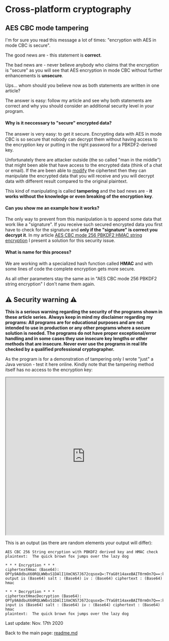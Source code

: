 # Cross-platform cryptography

## AES CBC mode tampering

I'm for sure you read this message a lot of times: "encryption with AES in mode CBC is secure". 

The good news are - this statement is **correct**.

The bad news are - never believe anybody who claims that the encryption is "secure" as you will see that AES encryption in mode CBC without further enhancements is **unsecure**.

Ups... whom should you believe now as both statements are written in one article?

The answer is easy: follow my article and see why both statements are correct and why you should consider an additional security level in your program.

#### Why is it neccessary to "secure" encrypted data?  

The answer is very easy: to get it secure. Encrypting data with AES in mode CBC is so secure that nobody can decrypt them without having access to the encryption key or putting in the right password for a PBKDF2-derived key.

Unfortunately there are attacker outside (the so called "man in the middle") that might been able that have access to the encrypted data (think of a chat or email). If the are been able to <u>modify</u> the ciphertext then they can manipulate the encrypted data that you will receive and you will decrypt data with different result compared to the original plaintext.

This kind of manipulating is called **tampering** and the bad news are - **it works without the knowledge or even breaking of the encryption key**.

#### Can you show me an example how it works?

The only way to prevent from this manipulation is to append some data that work like a "signature". If you receive such secured encrypted data you first have to check for the signature and **only if the "signature" is correct you decrypt it**. In my article [AES CBC mode 256 PBKDF2 HMAC string encryption](aes_cbc_tampering.md) I present a solution for this security issue.

#### What is name for this process?

We are working with a specialized hash function called **HMAC** and with some lines of code the complete encryption gets more secure.

As all other parameters stay the same as in "AES CBC mode 256 PBKDF2 string encryption" I don't name them again.

## :warning: Security warning :warning:

**This is a serious warning regarding the security of the programs shown in these article series.  Always keep in mind my disclaimer regarding my programs: All programs are for educational purposes and are not intended to use in production or any other programs where a  secure solution is needed. The programs do not have proper exceptional/error handling and in some cases they use insecure key lengths or other methods that are insecure. Never ever use the programs in real life checked by a qualified professional cryptographer.**

As the program is for a demonstration of tampering only I wrote "just" a Java version - test it here online. Kindly note that the tampering method itself has no access to the encryption key:

<iframe src="https://paiza.io/projects/e/M9Qy0oQqYPFy12_yUx2T_Q?theme=eclipse" width="100%" height="500" scrolling="no" seamless="seamless"></iframe>


This is an output (as there are random elements your output will differ):

```plaintext
AES CBC 256 String encryption with PBKDF2 derived key and HMAC check
plaintext:  The quick brown fox jumps over the lazy dog

* * * Encryption * * *
ciphertextHmac (Base64): OPfp9A8dbuX60RQLWWbxS1DAlI1XmCNS7J672cqsoxQ=:TYaG8t14axeBAIT0rmOn7Q==:koRDiCLrdjQ3Bz20N0GZzYQVd0xcNLAP8p0Sc9UGp39NQWtJA35p0aEPWpRaaoBC:MskS4RpRkHa8PvcM1zGeN5BDFOmAvzTZFQ9QJxaWE70=
output is (Base64) salt : (Base64) iv : (Base64) ciphertext : (Base64) hmac

* * * Decryption * * *
ciphertextHmacDecryption (Base64): OPfp9A8dbuX60RQLWWbxS1DAlI1XmCNS7J672cqsoxQ=:TYaG8t14axeBAIT0rmOn7Q==:koRDiCLrdjQ3Bz20N0GZzYQVd0xcNLAP8p0Sc9UGp39NQWtJA35p0aEPWpRaaoBC:MskS4RpRkHa8PvcM1zGeN5BDFOmAvzTZFQ9QJxaWE70=
input is (Base64) salt : (Base64) iv : (Base64) ciphertext : (Base64) hmac
plaintext:  The quick brown fox jumps over the lazy dog

```

Last update: Nov. 17th 2020

Back to the main page: [readme.md](readme.md)
